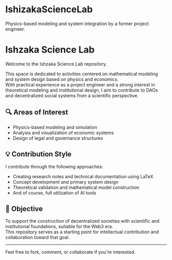 # IshizakaScienceLab
Physics-based modeling and system integration by a former project engineer.
# Ishzaka Science Lab

Welcome to the Ishzaka Science Lab repository.

This space is dedicated to activities centered on mathematical modeling and system design based on physics and economics.  
With practical experience as a project engineer and a strong interest in theoretical modeling and institutional design, I aim to contribute to DAOs and decentralized social systems from a scientific perspective.

## 🔍 Areas of Interest

- Physics-based modeling and simulation  
- Analysis and visualization of economic systems  
- Design of legal and governance structures

## 💡 Contribution Style

I contribute through the following approaches:

- Creating research notes and technical documentation using LaTeX  
- Concept development and primary system design  
- Theoretical validation and mathematical model construction  
- And of course, full utilization of AI tools

## 🎯 Objective

To support the construction of decentralized societies with scientific and institutional foundations, suitable for the Web3 era.  
This repository serves as a starting point for intellectual contribution and collaboration toward that goal.

---

Feel free to fork, comment, or collaborate if you're interested.
